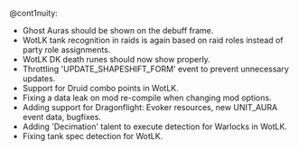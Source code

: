 @cont1nuity:
- Ghost Auras should be shown on the debuff frame.
- WotLK tank recognition in raids is again based on raid roles instead of party role assignments.
- WotLK DK death runes should now show properly.
- Throttling 'UPDATE_SHAPESHIFT_FORM' event to prevent unnecessary updates.
- Support for Druid combo points in WotLK.
- Fixing a data leak on mod re-compile when changing mod options.
- Adding support for Dragonflight: Evoker resources, new UNIT_AURA event data, bugfixes.
- Adding 'Decimation' talent to execute detection for Warlocks in WotLK.
- Fixing tank spec detection for WotLK.

